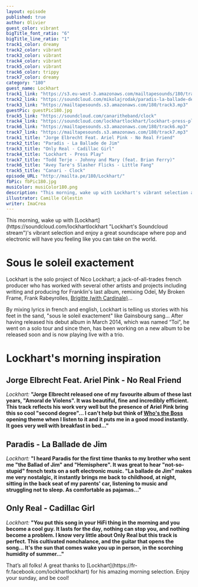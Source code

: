 ```yaml
---
layout: episode
published: true
author: Olivier
guest_color: vibrant
bigTitle_font_ratio: "6"
bigTitle_line_ratio: "1"
track1_color: dreamy
track2_color: vibrant
track3_color: vibrant
track4_color: vibrant
track5_color: vibrant
track6_color: trippy
track7_color: dreamy
category: "180"
guest_name: Lockhart
track1_link: "https://s3.eu-west-3.amazonaws.com/mailtapesounds/180/track1.mp3"
track2_link: "https://soundcloud.com/mikolajrodak/paradis-la-ballade-de-jim"
track3_link: "https://mailtapesounds.s3.amazonaws.com/180/track3.mp3"
guestPic: guestPic180.jpg
track5_link: "https://soundcloud.com/canaritheband/clock"
track4_link: "https://soundcloud.com/lockhartlockhart/lockhart-press-play-demo-1"
track6_link: "https://mailtapesounds.s3.amazonaws.com/180/track6.mp3"
track7_link: "https://mailtapesounds.s3.amazonaws.com/180/track7.mp3"
track1_title: "Jorge Elbrecht Feat. Ariel Pink - No Real Friend"
track2_title: "Paradis - La Ballade de Jim"
track3_title: "Only Real - Cadillac Girl"
track4_title: "Lockhart - Press Play"
track7_title: "Todd Terje - Johnny and Mary (feat. Brian Ferry)"
track6_title: "Avey Tare's Slasher Flicks - Little Fang"
track5_title: "Canari - Clock"
episode_URL: "http://mailta.pe/180/Lockhart/"
fbPic: fbPic180.jpg
musiColor: musiColor180.png
description: "This morning, wake up with Lockhart's vibrant selection and enjoy a great soundscape where pop and electronic will have you feeling like you can take on the world..."
illustrator: Camille Célestin
writer: ImaCrea
---
```



<p id="introduction">This morning, wake up with [Lockhart](https://soundcloud.com/lockhartlockhart "Lockhart's Soundcloud stream")'s vibrant selection and enjoy a great soundscape where pop and electronic will have you feeling like you can take on the world.</p>

# Sous le soleil exactement

Lockhart is the solo project of Nico Lockhart; a jack-of-all-trades french producer who has worked with several other artists and projects including writing and producing for Franklin's last album, remixing Odeï, My Broken Frame, Frank Rabeyrolles, [Brigitte (with Cardinale)](https://soundcloud.com/cardinale-1/i-want-your-sex-brigitte "Brigitte - Cardinale Remix on Soundcloud")...

By mixing lyrics in french and english, Lockhart is telling us stories with his feet in the sand, "sous le soleil exactement" like Gainsbourg sang... After having released his debut album in March 2014, which was named “Toi”, he went on a solo tour and since then, has been working on a new album to be released soon and is now playing live with a trio.

# Lockhart's morning inspiration

## Jorge Elbrecht Feat. Ariel Pink - No Real Friend
_Lockhart:_ **"**Jorge Elbrecht released one of my favourite album of these last years, "Amoral de Violens". It was beautiful, fine and incredibly efficient. This track reflects his work very well but the presence of Ariel Pink bring this so cool "second degree"... I can't help but think of [Who's the Boss](https://www.youtube.com/watch?v=Ojc02OvZVo8 "Who's the boss opening theme") opening theme when I listen to it and it puts me in a good mood instantly. It goes very well with breakfast in bed...**"**

## Paradis - La Ballade de Jim
_Lockhart:_ **"**I heard Paradis for the first time thanks to my brother who sent me "the Ballad of Jim" and "Hemisphere". It was great to hear "not-so-stupid" french texts on a soft electronic music. "La ballade de Jim" makes me very nostalgic, it instantly brings me back to childhood, at night, sitting in the back seat of my parents' car, listening to music and struggling not to sleep. As comfortable as pajamas...**"**

## Only Real - Cadillac Girl
_Lockhart:_ **"**You put this song in your HiFi thing in the morning and you become a cool guy. It lasts for the day, nothing can stop you, and nothing become a problem. I know very little about Only Real but this track is perfect. This cultivated nonchalance, and the guitar that opens the song... It's the sun that comes wake you up in person, in the scorching humidity of summer...**"**

 
<p id="outroduction">
That’s all folks! A great thanks to [Lockhart](https://fr-fr.facebook.com/lockhartlockhart) for his amazing morning selection. Enjoy your sunday, and be cool!</p>
